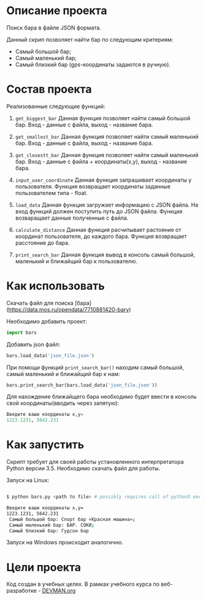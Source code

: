 # Описание проекта

Поиск бара в файле JSON формата.

Данный скрип позволяет найти бар по следующим критериям: 
* Cамый большой бар;
* Cамый маленький бар;
* Cамый близкий бар (gps-координаты задаются в ручную).

# Состав проекта

Реализованные следующие функций:

1) `get_biggest_bar`
Данная функция позволяет найти самый большой бар. Вход - данные с файла, выход - название бара.

2) `get_smallest_bar` 
Данная функция позволяет найти самый маленький бар. Вход - данные с файла, выход - название бара.

3) `get_closestt_bar` 
Данная функция позволяет найти самый маленький бар. Вход - данные с файла + координаты(x,y), выход - название бара.

4) `input_user_coordinate` 
Данная функция запрашивает координаты у пользователя. Функция возвращает координаты заданные пользователем типа - float.

5) `load_data`
Данная функция загружает информацию с JSON файла. На вход функций должен поступить путь до JSON файла. Функция возваращает данные полученные с файла.

6) `calculate_distance`
Данная функция расчитывает растояние от координат пользователя, до каждого бара. Функция возвращает расстояние до бара.

7) `print_search_bar`
Данная функция вывод в консоль самый большой, маленький и ближайщий бар к пользователю.

# Как использовать

Скачать файл для поиска [бара] (https://data.mos.ru/opendata/7710881420-bary)

Необходимо добавить проект:

```python
import bars
```
 
Добавить json файл:

```python
bars.load_data('json_file.json')
```

При помощи функций `print_search_bar()` находим самый большой, самый маленький и ближайщий бар к нам:

```python
bars.print_search_bar(bars.load_data('json_file.json'))
```

Для нахождение ближайщего бара необходимо будет ввести в консоль свой координаты(вводить через запятую):

```python
Введите ваши координаты x,y= 
1223.1231, 5642.231
```

# Как запустить

Скрипт требует для своей работы установленного интерпретатора Python версии 3.5. Необходимо скачать файл для работы.

Запуск на Linux:

```bash

$ python bars.py <path to file> # possibly requires call of python3 executive instead of just python

Введите ваши координаты x,y= 
1223.1231, 5642.231
 Самый большой бар: Спорт бар «Красная машина»;
 Самый маленький бар: БАР. СОКИ;
 Самый близкий бар: Гудсон бар
```

Запуск на Windows происходит аналогично.

# Цели проекта

Код создан в учебных целях. В рамках учебного курса по веб-разработке - [DEVMAN.org](https://devman.org)
